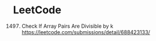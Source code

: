 # LeetCode


1497. Check If Array Pairs Are Divisible by k  https://leetcode.com/submissions/detail/688423133/
